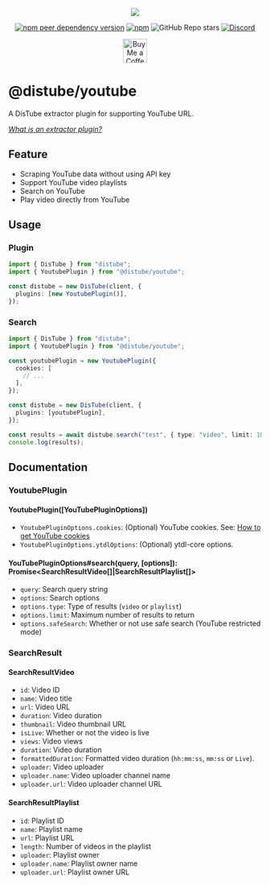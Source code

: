 <div align="center">
  <p>
    <a href="https://nodei.co/npm/@distube/youtube"><img src="https://nodei.co/npm/@distube/youtube.png?downloads=true&downloadRank=true&stars=true"></a>
  </p>
  <p>
    <a href="https://nodei.co/npm/@distube/youtube"><img alt="npm peer dependency version" src="https://img.shields.io/npm/dependency-version/@distube/youtube/peer/distube?style=flat-square"></a>
    <a href="https://nodei.co/npm/@distube/youtube"><img alt="npm" src="https://img.shields.io/npm/dt/@distube/youtube?logo=npm&style=flat-square"></a>
    <img alt="GitHub Repo stars" src="https://img.shields.io/github/stars/distubejs/youtube?logo=github&logoColor=white&style=flat-square">
    <a href="https://discord.gg/feaDd9h"><img alt="Discord" src="https://img.shields.io/discord/732254550689316914?logo=discord&logoColor=white&style=flat-square"></a>
  </p>
  <p>
    <a href='https://ko-fi.com/skick' target='_blank'><img height='48' src='https://storage.ko-fi.com/cdn/kofi3.png' alt='Buy Me a Coffee at ko-fi.com' /></a>
  </p>
</div>

# @distube/youtube

A DisTube extractor plugin for supporting YouTube URL.

[_What is an extractor plugin?_](https://github.com/skick1234/DisTube/wiki/Projects-Hub#plugins)

## Feature

- Scraping YouTube data without using API key
- Support YouTube video playlists
- Search on YouTube
- Play video directly from YouTube

## Usage

### Plugin

```ts
import { DisTube } from "distube";
import { YoutubePlugin } from "@distube/youtube";

const distube = new DisTube(client, {
  plugins: [new YoutubePlugin()],
});
```

### Search

```ts
import { DisTube } from "distube";
import { YoutubePlugin } from "@distube/youtube";

const youtubePlugin = new YoutubePlugin({
  cookies: [
    // ...
  ],
});

const distube = new DisTube(client, {
  plugins: [youtubePlugin],
});

const results = await distube.search("test", { type: "video", limit: 10 });
console.log(results);
```

## Documentation

### YoutubePlugin

#### YoutubePlugin([YouTubePluginOptions])

- `YoutubePluginOptions.cookies`: (Optional) YouTube cookies. See: [How to get YouTube cookies](https://github.com/skick1234/DisTube/wiki/YouTube-Cookies)
- `YoutubePluginOptions.ytdlOptions`: (Optional) ytdl-core options.

#### YouTubePluginOptions#search(query, [options]): Promise<SearchResultVideo[]|SearchResultPlaylist[]>

- `query`: Search query string
- `options`: Search options
- `options.type`: Type of results (`video` or `playlist`)
- `options.limit`: Maximum number of results to return
- `options.safeSearch`: Whether or not use safe search (YouTube restricted mode)

### SearchResult

#### SearchResultVideo

- `id`: Video ID
- `name`: Video title
- `url`: Video URL
- `duration`: Video duration
- `thumbnail`: Video thumbnail URL
- `isLive`: Whether or not the video is live
- `views`: Video views
- `duration`: Video duration
- `formattedDuration`: Formatted video duration (`hh:mm:ss`, `mm:ss` or `Live`).
- `uploader`: Video uploader
- `uploader.name`: Video uploader channel name
- `uploader.url`: Video uploader channel URL

#### SearchResultPlaylist

- `id`: Playlist ID
- `name`: Playlist name
- `url`: Playlist URL
- `length`: Number of videos in the playlist
- `uploader`: Playlist owner
- `uploader.name`: Playlist owner name
- `uploader.url`: Playlist owner URL
